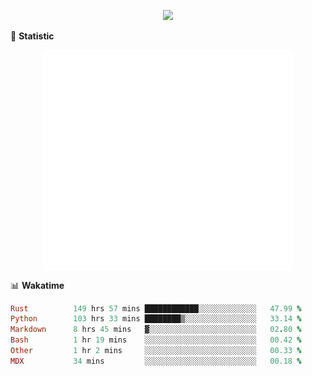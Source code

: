 <!-- https://github.com/DenverCoder1/readme-typing-svg -->
<p align="center">
<img src="https://readme-typing-svg.demolab.com?font=Orbitron&size=25&pause=1000&center=true&vCenter=true&random=false&width=600&lines=Welcome+to+my+GitHub+profile+page!" />



🌟 **Statistic**

<p align="center">
  <img width="400" align="top" src="https://github.com/fllesser/fllesser/blob/main/left.svg" />
  <img width="400" align="top" src="https://github.com/fllesser/fllesser/blob/main/right.svg" />
</p>


📊 **Wakatime**
<!--START_SECTION:waka-->

```ruby
Rust          149 hrs 57 mins ████████████░░░░░░░░░░░░░   47.99 %
Python        103 hrs 33 mins ████████▒░░░░░░░░░░░░░░░░   33.14 %
Markdown      8 hrs 45 mins   ▓░░░░░░░░░░░░░░░░░░░░░░░░   02.80 %
Bash          1 hr 19 mins    ░░░░░░░░░░░░░░░░░░░░░░░░░   00.42 %
Other         1 hr 2 mins     ░░░░░░░░░░░░░░░░░░░░░░░░░   00.33 %
MDX           34 mins         ░░░░░░░░░░░░░░░░░░░░░░░░░   00.18 %
```

<!--END_SECTION:waka-->

